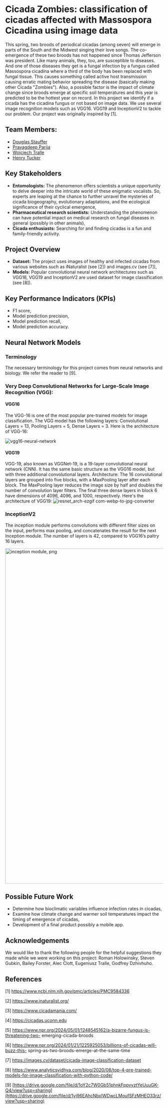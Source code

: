 # Cicada Zombies: classification of cicadas affected with Massospora Cicadina using image data

This spring, two broods of periodical cicadas (among seven) will emerge in parts of the South and the Midwest singing their love songs. The co-emergence of these two broods has not happened since Thomas Jefferson was president. Like many animals, they, too, are susceptible to diseases. And one of those diseases they get is a fungal infection by a fungus called Massospora cicadina where a third of the body has been replaced with fungal tissue. This causes something called active host transmission causing erratic mating behavior spreading the disease (basically making other Cicada "Zombies").  Also, a possible factor is the impact of climate change since broods emerge at specific soil temperatures and this year is predicted to be the hottest year on record. In this project we identify if a cicada has the cicadina fungus or not based on image data. We use several image recognition models such as VGG16. VGG19 and InceptionV2 to tackle our problem. Our project was originally inspired by [1].   

## Team Members:

- [Douglas Stauffer](https://www.linkedin.com/in/douglas-stauffer-r/)
- [Prayagdeep Parija](https://www.linkedin.com/in/prayagdeep-parija-b2626499/)
- [Wojciech Tralle](https://www.linkedin.com/in/wojciech-tralle-9574822b9/)
- [Henry Tucker](https://www.linkedin.com/in/henryjtucker/)

## Key Stakeholders

- **Entomologists:** The phenomenon offers scientists a unique opportunity to delve deeper into the intricate world of these enigmatic vocalists. So, experts are leaping at the chance to further unravel the mysteries of cicada biogeography, evolutionary adaptations, and the ecological significance of their cyclical emergence,
- **Pharmaceutical research scientists:** Understanding the phenomenon can have potential impact on medical research on fungal diseases in general (possibly in other animals),
- **Cicada enthusiasts:** Searching for and finding cicadas is a fun and family-friendly activity.

## Project Overview

- **Dataset:** The project uses images of healthy and infected cicadas from various websites such as iNaturalist (see [2]) and images.cv (see [7]),
- **Models:** Popular convolutional neural network architectures such as VGG16, VGG19 and InceptionV2 are used dataset for image classification (see [8]).

## Key Performance Indicators (KPIs)

- F1 score,
- Model prediction precision,
- Model prediction recall,
- Model prediction accuracy.

## Neural Network Models

### Terminology

The necessary terminology for this project comes from neural networks and biology. We refer the reader to [9]. 

### Very Deep Convolutional Networks for Large-Scale Image Recognition (VGG):
#### VGG16
The VGG-16 is one of the most popular pre-trained models for image classification. The VGG model has the following layers: Convolutional Layers = 13, Pooling Layers = 5, Dense Layers = 3. Here is the architecture of VGG-16:

![vgg16-neural-network](https://github.com/DigDugData/Cicada-Zombies/assets/122245444/18756380-95db-41e0-8f45-7a01e0233132)

#### VGG19
VGG-19, also known as VGGNet-19, is a 19-layer convolutional neural network (CNN). It has the same basic structure as the VGG16 model, but with three additional convolutional layers. Architecture: The 16 convolutional layers are grouped into five blocks, with a MaxPooling layer after each block. The MaxPooling layer reduces the image size by half and doubles the number of convolution layer filters. The final three dense layers in block 6 have dimensions of 4096, 4096, and 1000, respectively. Here's the architecture of VGG19:
![resnet_arch-ezgif com-webp-to-jpg-converter](https://github.com/DigDugData/Cicada-Zombies/assets/122245444/102acd1f-d4e8-43b2-a93e-2d70f5f67a8e)

### InceptionV2
The inception module performs convolutions with different filter sizes on the input, performs max pooling, and concatenates the result for the next Inception module. The number of layers is 42, compared to VGG16’s paltry 16 layers.

<img width="1069" alt="inception module, png" src="https://github.com/DigDugData/Cicada-Zombies/assets/122245444/d0fdc96f-e3d2-434d-be72-ee0599791f31">


## Possible Future Work

- Determine how bioclimatic variables influence infection rates in cicadas,
- Examine how climate change and warmer soil temperatures impact the timing of emergence of cicadas,
- Development of a final product possibly a mobile app.

## Acknowledgements
We would like to thank the following people for the helpful suggestions they made while we were working on this project: Roman Holowinsky, Steven Gubkin, Bailey Forster, Alec Clott, Eugeniusz Tralle, Godfrey Dzhivhuho.


## References
[1] https://www.ncbi.nlm.nih.gov/pmc/articles/PMC9584336

[2] https://www.inaturalist.org/

[3] https://www.cicadamania.com/

[4] https://cicadas.uconn.edu

[5] https://www.npr.org/2024/05/01/1248545162/a-bizarre-fungus-is-threatening-two-
emerging-cicada-broods

[6] https://www.npr.org/2024/01/21/1225925053/billions-of-cicadas-will-buzz-this-
spring-as-two-broods-emerge-at-the-same-time

[7] https://images.cv/dataset/cicada-image-classification-dataset

[8] https://www.analyticsvidhya.com/blog/2020/08/top-4-pre-trained-models-for-image-classification-with-python-code/

[9] [https://drive.google.com/file/d/1oY2c7W0Gb51phnkFppvvztYeUuuGK-Q4/view?usp=sharing](https://drive.google.com/file/d/1yj96EAhcNbxIWDwcLMoufSFzMHEO33rz/view?usp=sharing)
 


